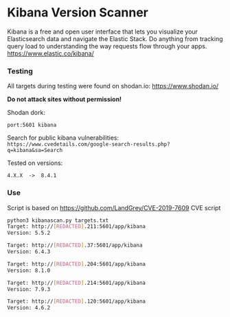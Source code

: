 # Kibana Version Scanner

Kibana is a free and open user interface that lets you visualize your Elasticsearch data and navigate the Elastic Stack.
Do anything from tracking query load to understanding the way requests flow through your apps.
https://www.elastic.co/kibana/

### Testing

All targets during testing were found on shodan.io:
https://www.shodan.io/

<b>Do not attack sites without permission!</b>

Shodan dork:
```
port:5601 kibana
```

Search for public kibana vulnerabilities:
`https://www.cvedetails.com/google-search-results.php?q=kibana&sa=Search`

Tested on versions:
```
4.X.X  ->  8.4.1
```

### Use

Script is based on https://github.com/LandGrey/CVE-2019-7609 CVE script

```bash
python3 kibanascan.py targets.txt
Target: http://[REDACTED].211:5601/app/kibana
Version: 5.5.2

Target: http://[REDACTED].37:5601/app/kibana
Version: 6.4.3

Target: http://[REDACTED].204:5601/app/kibana
Version: 8.1.0

Target: http://[REDACTED].214:5601/app/kibana
Version: 7.9.3

Target: http://[REDACTED].120:5601/app/kibana
Version: 4.6.2
```

